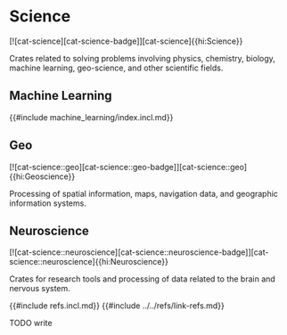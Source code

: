 # Science

[![cat-science][cat-science-badge]][cat-science]{{hi:Science}}

Crates related to solving problems involving physics, chemistry, biology, machine learning, geo-science, and other scientific fields.

## Machine Learning

{{#include machine_learning/index.incl.md}}

## Geo

[![cat-science::geo][cat-science::geo-badge]][cat-science::geo]{{hi:Geoscience}}

Processing of spatial information, maps, navigation data, and geographic information systems.

## Neuroscience

[![cat-science::neuroscience][cat-science::neuroscience-badge]][cat-science::neuroscience]{{hi:Neuroscience}}

Crates for research tools and processing of data related to the brain and nervous system.

{{#include refs.incl.md}}
{{#include ../../refs/link-refs.md}}

<div class="hidden">
TODO write
</div>
